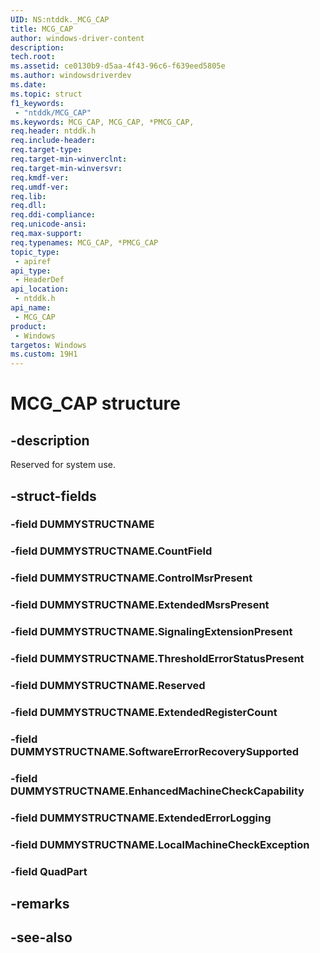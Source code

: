 ```yaml
---
UID: NS:ntddk._MCG_CAP
title: MCG_CAP
author: windows-driver-content
description: 
tech.root:
ms.assetid: ce0130b9-d5aa-4f43-96c6-f639eed5805e
ms.author: windowsdriverdev
ms.date: 
ms.topic: struct
f1_keywords:
 - "ntddk/MCG_CAP"
ms.keywords: MCG_CAP, MCG_CAP, *PMCG_CAP, 
req.header: ntddk.h
req.include-header:
req.target-type:
req.target-min-winverclnt:
req.target-min-winversvr:
req.kmdf-ver:
req.umdf-ver:
req.lib:
req.dll:
req.ddi-compliance:
req.unicode-ansi:
req.max-support:
req.typenames: MCG_CAP, *PMCG_CAP
topic_type: 
 - apiref
api_type: 
 - HeaderDef
api_location: 
 - ntddk.h
api_name: 
 - MCG_CAP
product: 
 - Windows
targetos: Windows
ms.custom: 19H1
---
```


# MCG_CAP structure

## -description

Reserved for system use.

## -struct-fields

### -field DUMMYSTRUCTNAME
 
### -field DUMMYSTRUCTNAME.CountField
 
### -field DUMMYSTRUCTNAME.ControlMsrPresent
 
### -field DUMMYSTRUCTNAME.ExtendedMsrsPresent
 
### -field DUMMYSTRUCTNAME.SignalingExtensionPresent
 
### -field DUMMYSTRUCTNAME.ThresholdErrorStatusPresent
 
### -field DUMMYSTRUCTNAME.Reserved
 
### -field DUMMYSTRUCTNAME.ExtendedRegisterCount
 
### -field DUMMYSTRUCTNAME.SoftwareErrorRecoverySupported
 
### -field DUMMYSTRUCTNAME.EnhancedMachineCheckCapability
 
### -field DUMMYSTRUCTNAME.ExtendedErrorLogging
 
### -field DUMMYSTRUCTNAME.LocalMachineCheckException
 
### -field QuadPart
 

## -remarks

## -see-also

